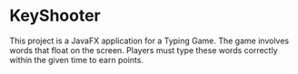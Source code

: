 # KeyShooter
This project is a JavaFX application for a Typing Game. The game involves words that float on the screen. Players must type these words correctly within the given time to earn points.
